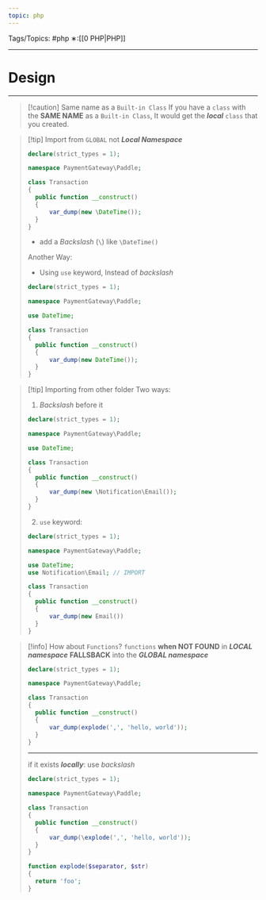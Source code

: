 ```yaml
---
topic: php
---
```



Tags/Topics: #php
∗:[[0 PHP|PHP]]

---
# Design

--- 
> [!caution] Same name as a `Built-in Class`
> If you have a `class` with the __SAME NAME__ as a `Built-in Class`,
> It would get the ___local___ `class` that you created.


> [!tip] Import from `GLOBAL` not ___Local Namespace___
> ```php
> declare(strict_types = 1);
> 
> namespace PaymentGateway\Paddle;
> 
> class Transaction
> {
> 	public function __construct()
> 	{
> 		var_dump(new \DateTime());	
> 	}
> }
> ```
> - add a _Backslash_ (`\`) like `\DateTime()`
> 
> Another Way:
> - Using `use` keyword, Instead of _backslash_
> ```php
> declare(strict_types = 1);
> 
> namespace PaymentGateway\Paddle;
> 
> use DateTime;
> 
> class Transaction
> {
> 	public function __construct()
> 	{
> 		var_dump(new DateTime());	
> 	}
> }
> ```

> [!tip] Importing from other folder
> Two ways:
> 1. _Backslash_ before it
> ```php
> declare(strict_types = 1);
> 
> namespace PaymentGateway\Paddle;
> 
> use DateTime;
> 
> class Transaction
> {
> 	public function __construct()
> 	{
> 		var_dump(new \Notification\Email());
> 	}
> }
> ```
> 2. `use` keyword:
> ```php
> declare(strict_types = 1);
> 
> namespace PaymentGateway\Paddle;
> 
> use DateTime;
> use Notification\Email; // IMPORT
> 
> class Transaction
> {
> 	public function __construct()
> 	{
> 		var_dump(new Email())	
> 	}
> }
> ```

> [!info] How about `Functions`?
> `functions` __when NOT FOUND__ in ___LOCAL namespace___ 
> __FALLSBACK__ into the ___GLOBAL namespace___
> ```php
> declare(strict_types = 1);
> 
> namespace PaymentGateway\Paddle;
> 
> class Transaction
> {
> 	public function __construct()
> 	{
> 		var_dump(explode(',', 'hello, world'));	
> 	}
> }
> ```
> ---
> 
> if it exists ___locally___:
> use _backslash_
> 
>```php
> declare(strict_types = 1);
> 
> namespace PaymentGateway\Paddle;
> 
> class Transaction
> {
> 	public function __construct()
> 	{
> 		var_dump(\explode(',', 'hello, world'));	
> 	}
> }
> 
> function explode($separator, $str)
> {
> 	return 'foo';
> }
> ```




